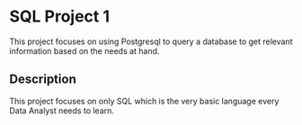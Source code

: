 # SQL Project 1

This project focuses on using Postgresql to query a database to get relevant information based on the needs at hand.

## Description

This project focuses on only SQL which is the very basic language every Data Analyst needs to learn.
